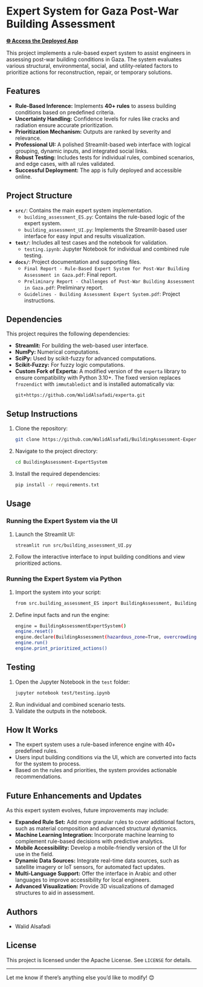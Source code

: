 # Expert System for Gaza Post-War Building Assessment

[**🌐 Access the Deployed App**](https://building-assessment-es.streamlit.app/)

This project implements a rule-based expert system to assist engineers in assessing post-war building conditions in Gaza. The system evaluates various structural, environmental, social, and utility-related factors to prioritize actions for reconstruction, repair, or temporary solutions.

## Features
- **Rule-Based Inference:** Implements **40+ rules** to assess building conditions based on predefined criteria.
- **Uncertainty Handling:** Confidence levels for rules like cracks and radiation ensure accurate prioritization.
- **Prioritization Mechanism:** Outputs are ranked by severity and relevance.
- **Professional UI:** A polished Streamlit-based web interface with logical grouping, dynamic inputs, and integrated social links.
- **Robust Testing:** Includes tests for individual rules, combined scenarios, and edge cases, with all rules validated.
- **Successful Deployment:** The app is fully deployed and accessible online.

## Project Structure
- **`src/`**: Contains the main expert system implementation.
  - `building_assessment_ES.py`: Contains the rule-based logic of the expert system.
  - `building_assessment_UI.py`: Implements the Streamlit-based user interface for easy input and results visualization.
- **`test/`**: Includes all test cases and the notebook for validation.
  - `testing.ipynb`: Jupyter Notebook for individual and combined rule testing.
- **`docs/`**: Project documentation and supporting files.
  - `Final Report - Rule-Based Expert System for Post-War Building Assessment in Gaza.pdf`: Final report.
  - `Preliminary Report - Challenges of Post-War Building Assessment in Gaza.pdf`: Preliminary report.
  - `Guidelines - Building Assessment Expert System.pdf`: Project instructions.

## Dependencies

This project requires the following dependencies:
- **Streamlit:** For building the web-based user interface.
- **NumPy:** Numerical computations.
- **SciPy:** Used by scikit-fuzzy for advanced computations.
- **Scikit-Fuzzy:** For fuzzy logic computations.
- **Custom Fork of Experta:** A modified version of the `experta` library to ensure compatibility with Python 3.10+. The fixed version replaces `frozendict` with `immutabledict` and is installed automatically via:
  ```plaintext
  git+https://github.com/WalidAlsafadi/experta.git
  ```

## Setup Instructions
1. Clone the repository:
   ```bash
   git clone https://github.com/WalidAlsafadi/BuildingAssessment-ExpertSystem
   ```

2. Navigate to the project directory:
   ```bash
   cd BuildingAssessment-ExpertSystem
   ```

3. Install the required dependencies:
   ```bash
   pip install -r requirements.txt
   ```
## Usage
### Running the Expert System via the UI

1. Launch the Streamlit UI:
   ```bash
   streamlit run src/building_assessment_UI.py
   ```
2. Follow the interactive interface to input building conditions and view prioritized actions.

### Running the Expert System via Python

1. Import the system into your script:
   ```bash
   from src.building_assessment_ES import BuildingAssessment, BuildingAssessmentExpertSystem
   ```
2. Define input facts and run the engine:
   ```bash
   engine = BuildingAssessmentExpertSystem()
   engine.reset()
   engine.declare(BuildingAssessment(hazardous_zone=True, overcrowding=True))
   engine.run()
   engine.print_prioritized_actions()
   ```

## Testing
1. Open the Jupyter Notebook in the `test` folder:
   ```bash
   jupyter notebook test/testing.ipynb
   ```
2. Run individual and combined scenario tests.
3. Validate the outputs in the notebook.

## How It Works
- The expert system uses a rule-based inference engine with 40+ predefined rules.
- Users input building conditions via the UI, which are converted into facts for the system to process.
- Based on the rules and priorities, the system provides actionable recommendations.

## Future Enhancements and Updates
As this expert system evolves, future improvements may include:

- **Expanded Rule Set:** Add more granular rules to cover additional factors, such as material composition and advanced structural dynamics.
- **Machine Learning Integration:** Incorporate machine learning to complement rule-based decisions with predictive analytics.
- **Mobile Accessibility:** Develop a mobile-friendly version of the UI for use in the field.
- **Dynamic Data Sources:** Integrate real-time data sources, such as satellite imagery or IoT sensors, for automated fact updates.
- **Multi-Language Support:** Offer the interface in Arabic and other languages to improve accessibility for local engineers.
- **Advanced Visualization:** Provide 3D visualizations of damaged structures to aid in assessment.

## Authors
- Walid Alsafadi

## License
This project is licensed under the Apache License. See `LICENSE` for details.

---

Let me know if there’s anything else you’d like to modify! 😊
